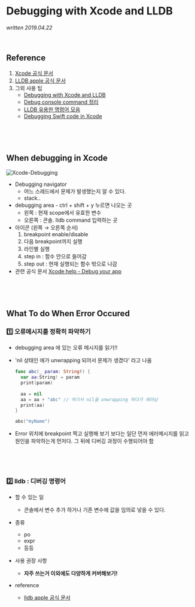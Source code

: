 # Debugging with Xcode and LLDB

*written 2019.04.22*

&nbsp;

## Reference

1. [Xcode 공식 문서](<https://help.apple.com/xcode/mac/10.2/index.html?localePath=en.lproj#/devda5478599>)
2. [LLDB apple 공식 문서](<https://developer.apple.com/library/archive/documentation/General/Conceptual/lldb-guide/chapters/Introduction.html>)
3. 그외 사용 팁
   - [Debugging with Xcode and LLDB](<http://minsone.github.io/ios/mac/xcode-lldb-debugging-with-xcode-and-lldb>)
   - [Debug console command 정리](<https://ohgyun.com/635>)
   - [LLDB 유용한 명령어 모음](<http://bartysways.net/?p=682>)
   - [Debugging Swift code in Xcode](<https://medium.com/flawless-app-stories/debugging-swift-code-with-lldb-b30c5cf2fd49>)

&nbsp;

&nbsp;

## When debugging in Xcode

![Xcode-Debugging](/Users/allwhite/Desktop/Codesquad/markdown/정리/Xcode-Debugging.png)

- Debugging navigator 
  - 어느 스레드에서 문제가 발생했는지 알 수 있다.
  - stack..
- debugging area - ctrl + shift + y 누르면 나오는 곳
  - 왼쪽 : 현재 scope에서 유효한 변수
  - 오른쪽 : 콘솔. lldb command 입력하는 곳
- 아이콘 (왼쪽 → 오른쪽 순서)
  1. breakpoint enable/disable
  2. 다음 breakpoint까지 실행
  3. 라인별 실행
  4. step in : 함수 안으로 들어감
  5. step out : 현재 실행되는 함수 밖으로 나감
- 관련 공식 문서
  [Xcode help - Debug your app](<https://help.apple.com/xcode/mac/10.2/index.html?localePath=en.lproj#/devda5478599>)

&nbsp;

&nbsp;

##  What To do When Error Occured

### :one: 오류메시지를 정확히 파악하기

- debugging area 에 있는 오류 메시지를 읽기!!

- 'nil 상태인 애가 unwrapping 되어서 문제가 생겼다' 라고 나옴

  ```swift
  func abc(_ param: String!) {
    var aa:String! = param
    print(param)
    
    aa = nil
    aa = aa + "abc" // 여기서 nil을 unwrapping 하다가 에러남
    print(aa)
  }
  
  abs("myName")
  ```

- Error 위치에 breakpoint 찍고 실행해 보기 보다는 일단 먼저 에러메시지를 읽고 원인을 파악하는게 먼저다.
  그 뒤에 디버깅 과정이 수행되어야 함

&nbsp;

&nbsp;

### :two: lldb : 디버깅 명령어

- 할 수 있는 일
  - 콘솔에서 변수 추가 하거나 기존 변수에 값을 임의로 넣을 수 있다.
- 종류
  - po
  - expr
  - 등등

- 사용 권장 사항
  - **자주 쓰는거 이외에도 다양하게 커버해보기!**

- reference
  - [lldb apple 공식 문서](<https://developer.apple.com/library/archive/documentation/General/Conceptual/lldb-guide/chapters/Introduction.html>)

&nbsp;